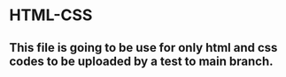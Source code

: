 # HTML-CSS
## This  file is going  to  be use for only  html  and css  codes  to  be uploaded  by  a test  to  main branch.
